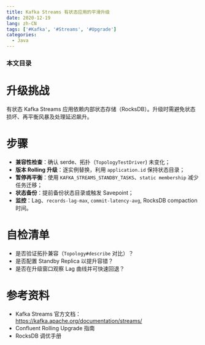 ```yaml
---
title: Kafka Streams 有状态应用的平滑升级
date: 2020-12-19
lang: zh-CN
tags: ['#Kafka', '#Streams', '#Upgrade']
categories:
  - Java
---
```


### 本文目录
<!-- toc -->

# 升级挑战
有状态 Kafka Streams 应用依赖内部状态存储（RocksDB）。升级时需避免状态损坏、再平衡风暴及处理延迟飙升。

# 步骤
- **兼容性检查**：确认 serde、拓扑（`TopologyTestDriver`) 未变化；
- **版本 Rolling 升级**：逐实例替换，利用 `application.id` 保持状态目录；
- **暂停再平衡**：使用 `KAFKA_STREAMS_STANDBY_TASKS`、`static membership` 减少任务迁移；
- **状态备份**：提前备份状态目录或触发 Savepoint；
- **监控**：Lag、`records-lag-max`, `commit-latency-avg`, RocksDB compaction 时间。

# 自检清单
- 是否验证拓扑兼容（`Topology#describe` 对比）？
- 是否配置 Standby Replica 以提升容错？
- 是否在升级窗口观察 Lag 曲线并可快速回退？

# 参考资料
- Kafka Streams 官方文档：https://kafka.apache.org/documentation/streams/
- Confluent Rolling Upgrade 指南
- RocksDB 调优手册
